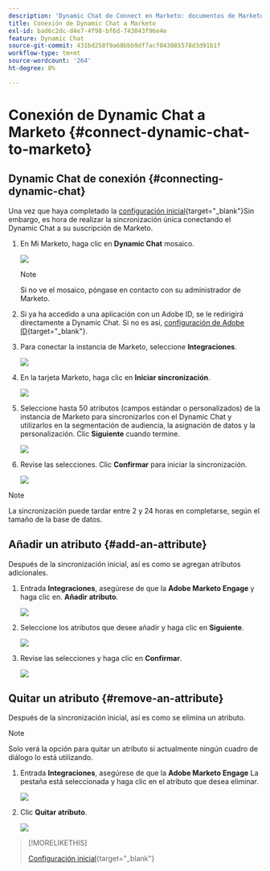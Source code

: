 ```yaml
---
description: 'Dynamic Chat de Connect en Marketo: documentos de Marketo: documentación del producto'
title: Conexión de Dynamic Chat a Marketo
exl-id: bad6c2dc-d4e7-4f98-bf6d-743043f96e4e
feature: Dynamic Chat
source-git-commit: 431bd258f9a68bbb9df7acf043085578d3d91b1f
workflow-type: tm+mt
source-wordcount: '264'
ht-degree: 0%

---
```


# Conexión de Dynamic Chat a Marketo {#connect-dynamic-chat-to-marketo}

## Dynamic Chat de conexión {#connecting-dynamic-chat}

Una vez que haya completado la [configuración inicial](/help/marketo/product-docs/demand-generation/dynamic-chat/initial-setup.md){target="_blank"}Sin embargo, es hora de realizar la sincronización única conectando el Dynamic Chat a su suscripción de Marketo.

1. En Mi Marketo, haga clic en **Dynamic Chat** mosaico.

   ![](assets/connect-dynamic-chat-to-marketo-1.png)

   >[!NOTE]
   >
   >Si no ve el mosaico, póngase en contacto con su administrador de Marketo.

1. Si ya ha accedido a una aplicación con un Adobe ID, se le redirigirá directamente a Dynamic Chat. Si no es así, [configuración de Adobe ID](https://helpx.adobe.com/manage-account/using/create-update-adobe-id.html){target="_blank"}.

1. Para conectar la instancia de Marketo, seleccione **Integraciones**.

   ![](assets/connect-dynamic-chat-to-marketo-2.png)

1. En la tarjeta Marketo, haga clic en **Iniciar sincronización**.

   ![](assets/connect-dynamic-chat-to-marketo-3.png)

1. Seleccione hasta 50 atributos (campos estándar o personalizados) de la instancia de Marketo para sincronizarlos con el Dynamic Chat y utilizarlos en la segmentación de audiencia, la asignación de datos y la personalización. Clic **Siguiente** cuando termine.

   ![](assets/connect-dynamic-chat-to-marketo-4.png)

1. Revise las selecciones. Clic **Confirmar** para iniciar la sincronización.

   ![](assets/connect-dynamic-chat-to-marketo-5.png)

>[!NOTE]
>
>La sincronización puede tardar entre 2 y 24 horas en completarse, según el tamaño de la base de datos.

## Añadir un atributo {#add-an-attribute}

Después de la sincronización inicial, así es como se agregan atributos adicionales.

1. Entrada **Integraciones**, asegúrese de que la **Adobe Marketo Engage** y haga clic en. **Añadir atributo**.

   ![](assets/connect-dynamic-chat-to-marketo-6.png)

1. Seleccione los atributos que desee añadir y haga clic en **Siguiente**.

   ![](assets/connect-dynamic-chat-to-marketo-7.png)

1. Revise las selecciones y haga clic en **Confirmar**.

   ![](assets/connect-dynamic-chat-to-marketo-8.png)

## Quitar un atributo {#remove-an-attribute}

Después de la sincronización inicial, así es como se elimina un atributo.

>[!NOTE]
>
>Solo verá la opción para quitar un atributo si actualmente ningún cuadro de diálogo lo está utilizando.

1. Entrada **Integraciones**, asegúrese de que la **Adobe Marketo Engage** La pestaña está seleccionada y haga clic en el atributo que desea eliminar.

   ![](assets/connect-dynamic-chat-to-marketo-9.png)

1. Clic **Quitar atributo**.

   ![](assets/connect-dynamic-chat-to-marketo-10.png)

>[!MORELIKETHIS]
>
>[Configuración inicial](/help/marketo/product-docs/demand-generation/dynamic-chat/initial-setup.md){target="_blank"}

